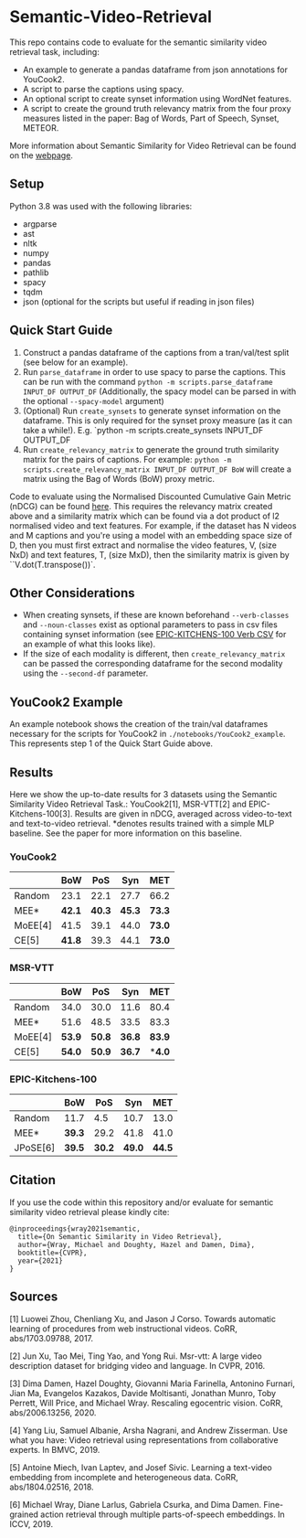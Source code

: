 # Semantic-Video-Retrieval
This repo contains code to evaluate for the semantic similarity video retrieval task, including:
* An example to generate a pandas dataframe from json annotations for YouCook2.
* A script to parse the captions using spacy.
* An optional script to create synset information using WordNet features.
* A script to create the ground truth relevancy matrix from the four proxy measures listed in the paper: Bag of Words, Part of Speech, Synset, METEOR.

More information about Semantic Similarity for Video Retrieval can be found on the [webpage](https://mwray.github.io/SSVR).

## Setup

Python 3.8 was used with the following libraries:
* argparse
* ast
* nltk
* numpy
* pandas
* pathlib
* spacy
* tqdm
* json (optional for the scripts but useful if reading in json files)

## Quick Start Guide

1. Construct a pandas dataframe of the captions from a tran/val/test split (see below for an example).
2. Run `parse_dataframe` in order to use spacy to parse the captions. This can be run with the command `python -m scripts.parse_dataframe INPUT_DF OUTPUT_DF` (Additionally, the spacy model can be parsed in with the optional `--spacy-model` argument)
3. (Optional) Run `create_synsets` to generate synset information on the dataframe. This is only required for the synset proxy measure (as it can take a while!). E.g. `python -m scripts.create_synsets INPUT_DF OUTPUT_DF
4. Run `create_relevancy_matrix` to generate the ground truth similarity matrix for the pairs of captions. For example: `python -m scripts.create_relevancy_matrix INPUT_DF OUTPUT_DF BoW` will create a matrix using the Bag of Words (BoW) proxy metric.

Code to evaluate using the Normalised Discounted Cumulative Gain Metric (nDCG) can be found [here](https://github.com/mwray/Joint-Part-of-Speech-Embeddings/blob/main/src/evaluation/nDCG.py).
This requires the relevancy matrix created above and a similarity matrix which can be found via a dot product of l2 normalised video and text features.
For example, if the dataset has N videos and M captions and you're using a model with an embedding space size of D, then you must first extract and normalise the video features, V, (size NxD) and text features, T, (size MxD), then the similarity matrix is given by ``V.dot(T.transpose())`.

## Other Considerations
* When creating synsets, if these are known beforehand `--verb-classes` and `--noun-classes` exist as optional parameters to pass in csv files containing synset information (see [EPIC-KITCHENS-100 Verb CSV](https://github.com/epic-kitchens/epic-kitchens-100-annotations/blob/master/EPIC_100_verb_classes.csv) for an example of what this looks like).
* If the size of each modality is different, then `create_relevancy_matrix` can be passed the corresponding dataframe for the second modality using the `--second-df` parameter.


## YouCook2 Example
An example notebook shows the creation of the train/val dataframes necessary for the scripts for YouCook2 in `./notebooks/YouCook2_example`. This represents step 1 of the Quick Start Guide above.

## Results

Here we show the up-to-date results for 3 datasets using the Semantic Similarity Video Retrieval Task.: YouCook2[1], MSR-VTT[2] and EPIC-Kitchens-100[3].
Results are given in nDCG, averaged across video-to-text and text-to-video retrieval.
*denotes results trained with a simple MLP baseline. See the paper for more information on this baseline.

### YouCook2

|         |   BoW  |   PoS  |   Syn  |   MET  |
|---------|--------|--------|--------|--------|
| Random  |  23.1  |  22.1  |  27.7  |  66.2  |
| MEE*    |**42.1**|**40.3**|**45.3**|**73.3**|
| MoEE[4] |  41.5  |  39.1  |  44.0  |**73.0**|
| CE[5]   |**41.8**|  39.3  |  44.1  |**73.0**|

### MSR-VTT

|         |   BoW  |   PoS  |   Syn  |   MET  |
|---------|--------|--------|--------|--------|
| Random  |  34.0  |  30.0  |  11.6  |  80.4  |
| MEE*    |  51.6  |  48.5  |  33.5  |  83.3  |
| MoEE[4] |**53.9**|**50.8**|**36.8**|**83.9**|
| CE[5]   |**54.0**|**50.9**|**36.7**|***4.0**|

### EPIC-Kitchens-100

|         |   BoW  |   PoS  |   Syn  |   MET  |
|---------|--------|--------|--------|--------|
| Random  |  11.7  |  4.5   |  10.7  |  13.0  |
| MEE*    |**39.3**|  29.2  |  41.8  |  41.0  |
| JPoSE[6]|**39.5**|**30.2**|**49.0**|**44.5**|

## Citation
If you use the code within this repository and/or evaluate for semantic similarity video retrieval please kindly cite:

```
@inproceedings{wray2021semantic,
  title={On Semantic Similarity in Video Retrieval},
  author={Wray, Michael and Doughty, Hazel and Damen, Dima},
  booktitle={CVPR},
  year={2021}
}
```

## Sources
[1] Luowei Zhou, Chenliang Xu, and Jason J Corso. Towards automatic learning of procedures from web instructional videos. CoRR, abs/1703.09788, 2017.

[2] Jun Xu, Tao Mei, Ting Yao, and Yong Rui. Msr-vtt: A large video description dataset for bridging video and language. In CVPR, 2016.

[3] Dima Damen, Hazel Doughty, Giovanni Maria Farinella, Antonino Furnari, Jian Ma, Evangelos Kazakos, Davide Moltisanti, Jonathan Munro, Toby Perrett, Will Price, and Michael Wray. Rescaling egocentric vision. CoRR, abs/2006.13256, 2020.

[4] Yang Liu, Samuel Albanie, Arsha Nagrani, and Andrew Zisserman. Use what you have: Video retrieval using representations from collaborative experts. In BMVC, 2019.

[5] Antoine Miech, Ivan Laptev, and Josef Sivic. Learning a text-video embedding from incomplete and heterogeneous data. CoRR, abs/1804.02516, 2018.

[6] Michael Wray, Diane Larlus, Gabriela Csurka, and Dima Damen. Fine-grained action retrieval through multiple parts-of-speech embeddings. In ICCV, 2019.
